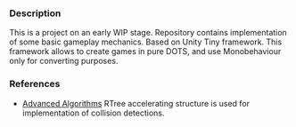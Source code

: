 ### Description

This is a project on an early WIP stage. Repository contains implementation of some basic gameplay mechanics. Based on Unity Tiny framework. This framework allows to create games in pure DOTS, and use Monobehaviour only for converting purposes.

### References

* [Advanced Algorithms](https://github.com/justcoding121/Advanced-Algorithms) RTree accelerating structure is used for implementation of collision detections.